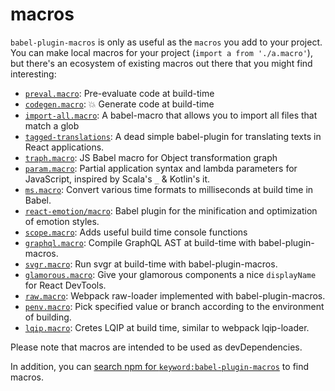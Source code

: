# macros

`babel-plugin-macros` is only as useful as the `macros` you add to your project.
You can make local macros for your project (`import a from './a.macro'`), but
there's an ecosystem of existing macros out there that you might find interesting:

* [`preval.macro`](https://www.npmjs.com/package/preval.macro): Pre-evaluate code at build-time
* [`codegen.macro`](https://www.npmjs.com/package/codegen.macro): 💥 Generate code at build-time
* [`import-all.macro`](https://www.npmjs.com/package/import-all.macro): A babel-macro that allows you to import all files that match a glob
* [`tagged-translations`](https://www.npmjs.com/package/tagged-translations): A dead simple babel-plugin for translating texts in React applications.
* [`traph.macro`](https://www.npmjs.com/package/traph.macro): JS Babel macro for Object transformation graph
* [`param.macro`](https://www.npmjs.com/package/param.macro): Partial application syntax and lambda parameters for JavaScript, inspired by Scala's `_` & Kotlin's it.
* [`ms.macro`](https://www.npmjs.com/package/ms.macro): Convert various time formats to milliseconds at build time in Babel.
* [`react-emotion/macro`](https://github.com/emotion-js/emotion/tree/78fea2d2eb74269645b28fe12392ecc09882f55f/packages/babel-plugin-emotion#babel-macros): Babel plugin for the minification and optimization of emotion styles.
* [`scope.macro`](https://www.npmjs.com/package/scope.macro): Adds useful build time console functions
* [`graphql.macro`](https://github.com/evenchange4/graphql.macro): Compile GraphQL AST at build-time with babel-plugin-macros.
* [`svgr.macro`](https://github.com/evenchange4/svgr.macro): Run svgr at build-time with babel-plugin-macros.
* [`glamorous.macro`](https://github.com/kentcdodds/glamorous.macro): Give your glamorous components a nice `displayName` for React DevTools.
* [`raw.macro`](https://github.com/pveyes/raw.macro): Webpack raw-loader implemented with babel-plugin-macros.
* [`penv.macro`](https://github.com/chengjianhua/penv.macro): Pick specified value or branch according to the environment of building.
* [`lqip.macro`](https://github.com/stereobooster/lqip.macro): Cretes LQIP at build time, similar to webpack lqip-loader.

Please note that macros are intended to be used as devDependencies.

In addition, you can
[search npm for `keyword:babel-plugin-macros`](https://www.npmjs.com/search?q=keywords:babel-plugin-macros)
to find macros.
